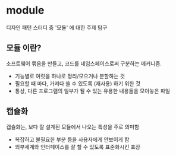 # module
디자인 패턴 스터디 중 '모듈' 에 대한 주제 탐구

## 모듈 이란?

소프트웨어 묶음을 만들고, 코드를 네임스페이스로써 구분하는 메커니즘.

* 기능별로 여럿을 하나로 정리/모으거나 분할하는 것
* 필요할 때 마다, 가져다 쓸 수 있도록 (재사용) 하기 위한 것
* 통상, 다른 프로그램의 일부가 될 수 있는 유용한 내용들을 모아놓은 파일

## 캡슐화 

캡슐화는, 보다 잘 설계된 모듈에서 나오는 특성을 주로 의미함

* 복잡하고 불필요한 부분 등을 사용자에게 안보이게 함
* 외부세계와 인터페이스를 잘 할 수 있도록 표준화시킨 포장
